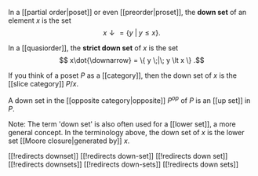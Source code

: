 
In a [[partial order|poset]] or even [[preorder|proset]], the __down set__ of an element $x$ is the set
$$ x{\downarrow} = \{ y \;|\; y \leq x \} .$$

In a [[quasiorder]], the __strict down set__ of $x$ is the set
$$ x\dot{\downarrow} = \{ y \;|\; y \lt x \} .$$

If you think of a poset $P$ as a [[category]], then the down set of $x$ is the [[slice category]] $P / x$.

A down set in the [[opposite category|opposite]] $P^{op}$ of $P$ is an [[up set]] in $P$.

Note: The term 'down set' is also often used for a [[lower set]], a more general concept.  In the terminology above, the down set of $x$ is the lower set [[Moore closure|generated by]] $x$.


[[!redirects downset]]
[[!redirects down-set]]
[[!redirects down set]]
[[!redirects downsets]]
[[!redirects down-sets]]
[[!redirects down sets]]
